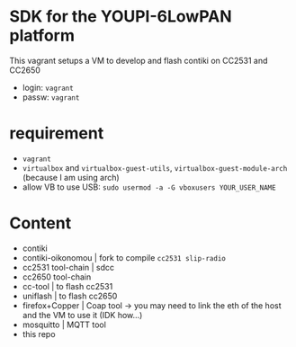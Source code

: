 # SDK for the YOUPI-6LowPAN platform

This vagrant setups a VM to develop and flash contiki on CC2531 and CC2650

* login: `vagrant`
* passw: `vagrant`

# requirement

* `vagrant`
* `virtualbox` and `virtualbox-guest-utils`, `virtualbox-guest-module-arch` (because I am using arch)
* allow VB to use USB: `sudo usermod -a -G vboxusers YOUR_USER_NAME`

# Content

* contiki
* contiki-oikonomou | fork to compile `cc2531 slip-radio`
* cc2531 tool-chain | sdcc
* cc2650 tool-chain
* cc-tool           | to flash cc2531
* uniflash          | to flash cc2650
* firefox+Copper    | Coap tool → you may need to link the eth of the host and the VM to use it (IDK how...)
* mosquitto         | MQTT tool
* this repo
